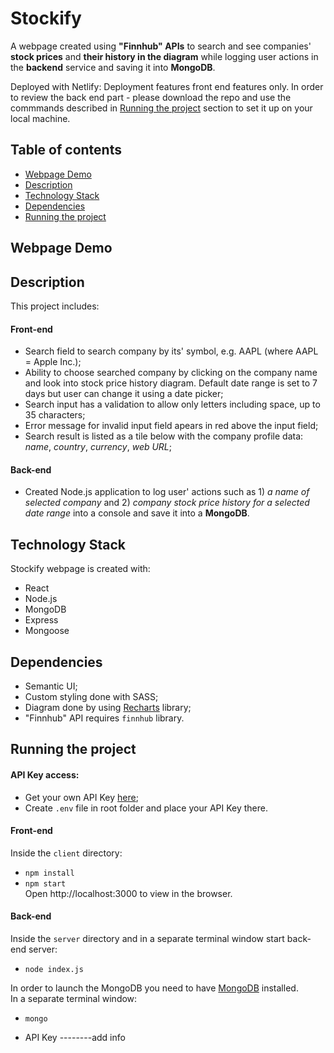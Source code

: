 # Stockify
A webpage created using **"Finnhub" APIs** to search and see companies' **stock prices** and **their history in the diagram** while logging user actions in the **backend** service and saving it into **MongoDB**.

Deployed with Netlify:   Deployment features front end features only. In order to review the back end part - please download the repo and use the commmands described in [Running the project](#running-the-project) section to set it up on your local machine.



## Table of contents

* [Webpage Demo](#webpage-demo)
* [Description](#description)
* [Technology Stack](#technology-stack)
* [Dependencies](#dependencies)
* [Running the project](#running-the-project)

## Webpage Demo

## Description
This project includes:
#### Front-end 
- Search field to search company by its' symbol, e.g. AAPL (where AAPL = Apple Inc.);
- Ability to choose searched company by clicking on the company name and look into stock price history diagram. Default date range is set to 7 days but user can change it using a date picker;
- Search input has a validation to allow only letters including space, up to 35 characters;
- Error message for invalid input field apears in red above the input field;
- Search result is listed as a tile below with the company profile data: *name*, *country*, *currency*, *web URL*;
#### Back-end 
- Created Node.js application to log user' actions such as 1) *a name of selected company* and 2) *company stock price history for a selected date range* into a console and save it into a **MongoDB**.

	
## Technology Stack
Stockify webpage is created with:
* React
* Node.js
* MongoDB
* Express
* Mongoose

## Dependencies
* Semantic UI;
* Custom styling done with SASS;
* Diagram done by using [Recharts](https://recharts.org/en-US/) library;
* "Finnhub" API requires ```finnhub``` library.

	
## Running the project
#### API Key access:
* Get your own API Key [here](https://finnhub.io/docs/api/introduction);
* Create ```.env``` file in root folder and place your API Key there.

#### Front-end
Inside the ```client``` directory: <br />

* ```npm install``` <br/>
* ```npm start``` <br />
Open http://localhost:3000 to view in the browser.


#### Back-end
Inside the ```server``` directory and in a separate terminal window start back-end server:<br/>
* ```node index.js``` <br />


In order to launch the MongoDB you need to have [MongoDB](https://www.mongodb.com/) installed.<br/>
In a separate terminal window: <br/>
* ```mongo```

* API Key --------add info



